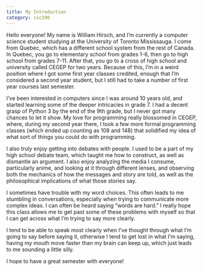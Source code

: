 ```yaml
---
title: My Introduction
category: csc290
---
```

Hello everyone! My name is William Hirsch, and I’m currently a computer science student studying at the University of Toronto Mississauga. I come from Quebec, which has a different school system from the rest of Canada. In Quebec, you go to elementary school from grades 1-6, then go to high school from grades 7-11. After that, you go to a cross of high school and university called CEGEP for two years. Because of this, I’m in a weird position where I got some first year classes credited, enough that I’m considered a second year student, but I still had to take a number of first year courses last semester.

I’ve been interested in computers since I was around 10 years old, and started learning some of the deeper intricacies in grade 7. I had a decent grasp of Python 3 by the end of the 9th grade, but I never got many chances to let it show. My love for programming really blossomed in CEGEP, where, during my second year there, I took a few more formal programming classes (which ended up counting as 108 and 148) that solidified my idea of what sort of things you could do with programming.

I also truly enjoy getting into debates with people. I used to be a part of my high school debate team, which taught me how to construct, as well as dismantle an argument. I also enjoy analyzing the media I consume, particularly anime, and looking at it through different lenses, and observing both the mechanics of how the messages and story are told, as well as the philosophical implications of what those stories say.

I sometimes have trouble with my word choices. This often leads to me stumbling in conversations, especially when trying to communicate more complex ideas. I can often be heard saying “words are hard.” I really hope this class allows me to get past some of these problems with myself so that I can get across what I’m trying to say more clearly.

I tend to be able to speak most clearly when I’ve thought through what I’m going to say before saying it, otherwise I tend to get lost in what I’m saying, having my mouth move faster than my brain can keep up, which just leads to me sounding a little silly.

I hope to have a great semester with everyone! 